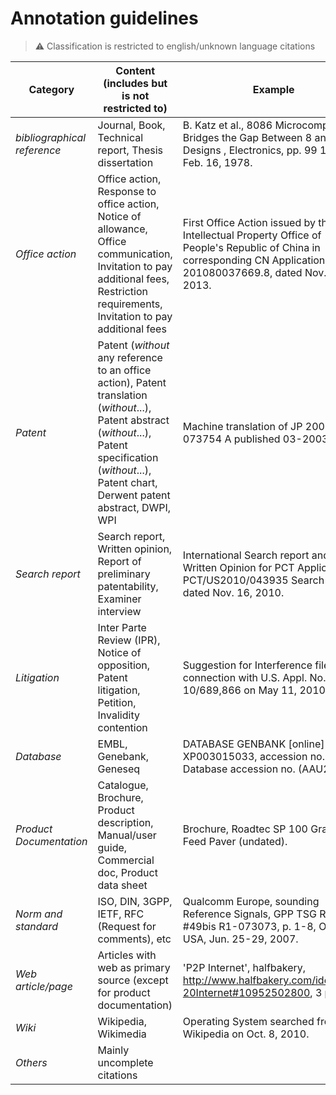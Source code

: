 # Annotation guidelines

> ⚠️ Classification is restricted to english/unknown language citations


Category|Content (includes but is not restricted to)| Example
---|---|---
*bibliographical reference*| Journal, Book, Technical report, Thesis dissertation| B. Katz et al., 8086 Microcomputer Bridges the Gap Between 8 and 16 Bit Designs , Electronics, pp. 99 104, Feb. 16, 1978.
*Office action* | Office action, Response to office action, Notice of allowance, Office communication,  Invitation to pay additional fees, Restriction requirements, Invitation to pay additional fees|First Office Action issued by the State Intellectual Property Office of People's Republic of China in corresponding CN Application No. 201080037669.8, dated Nov. 18, 2013.
*Patent*| Patent (*without* any reference to an office action), Patent translation (*without*...), Patent abstract (*without*...), Patent specification (*without*...), Patent chart, Derwent patent abstract, DWPI, WPI|Machine translation of JP 2003-073754 A published 03-2003
*Search report*| Search report, Written opinion, Report of preliminary patentability, Examiner interview|International Search report and Written Opinion for PCT Application PCT/US2010/043935 Search report dated Nov. 16, 2010.
*Litigation*| Inter Parte Review (IPR), Notice of opposition, Patent litigation, Petition, Invalidity contention|Suggestion for Interference filed in connection with U.S. Appl. No. 10/689,866 on May 11, 2010.
*Database*| EMBL, Genebank, Geneseq|DATABASE GENBANK [online] XP003015033, accession no. EMBL Database accession no. (AAU25674)
*Product Documentation*| Catalogue, Brochure, Product description, Manual/user guide, Commercial doc, Product data sheet|Brochure, Roadtec SP 100 Gravity Feed Paver (undated).
*Norm and standard*| ISO, DIN, 3GPP, IETF, RFC (Request for comments), etc|Qualcomm Europe, sounding Reference Signals, GPP TSG RAN1 #49bis R1-073073, p. 1-8, Orlando, USA, Jun. 25-29, 2007.
*Web article/page*| Articles with web as primary source (except for product documentation)|'P2P Internet', halfbakery, http://www.halfbakery.com/idea/P2P-20Internet#10952502800, 3 pages.
*Wiki*|Wikipedia, Wikimedia|Operating System searched from Wikipedia on Oct. 8, 2010.
*Others* | Mainly uncomplete citations|
